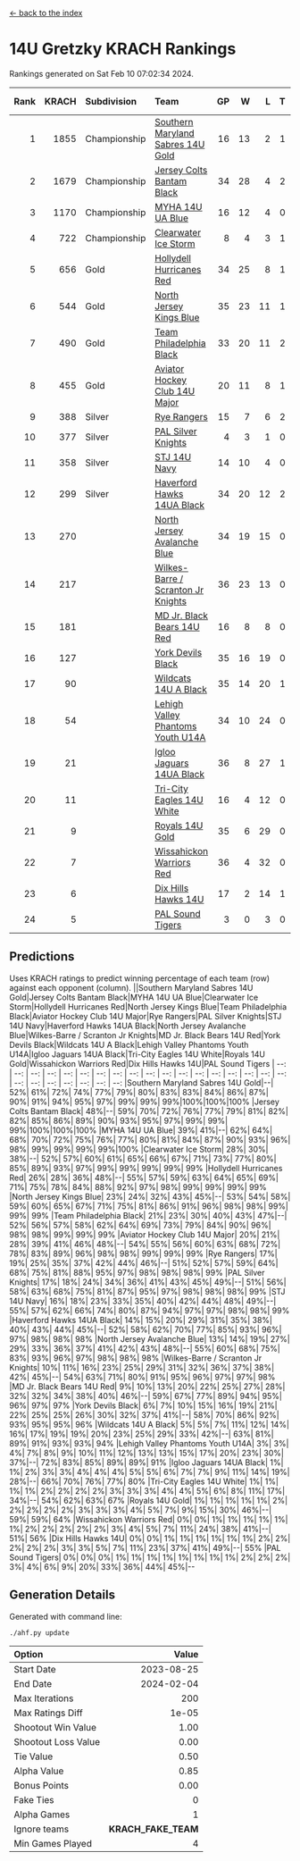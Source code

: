 [<- back to the index](readme.md)
# 14U Gretzky KRACH Rankings
Rankings generated on Sat Feb 10 07:02:34 2024.

Rank|KRACH|Subdivision|Team|GP|W|L|T|OTW|OTL|SoS|Exp Wins|Win Diff
---:|---:|:---|:---|---:|---:|---:|---:|---:|---:|---:|---:|---:
1|1855|Championship|[Southern Maryland Sabres 14U Gold](https://gamesheetstats.com/seasons/3659/teams/140588/schedule)|16|13|2|1|0|0|394|14.3|-0.0
2|1679|Championship|[Jersey Colts Bantam Black](https://gamesheetstats.com/seasons/3659/teams/140580/schedule)|34|28|4|2|2|0|341|29.8|-0.0
3|1170|Championship|[MYHA 14U UA Blue](https://gamesheetstats.com/seasons/3659/teams/140583/schedule)|16|12|4|0|2|2|450|12.8|-0.0
4|722|Championship|[Clearwater Ice Storm](https://gamesheetstats.com/seasons/3659/teams/142500/schedule)|8|4|3|1|0|0|736|5.3|-0.0
5|656|Gold|[Hollydell Hurricanes Red](https://gamesheetstats.com/seasons/3659/teams/140578/schedule)|34|25|8|1|1|1|341|26.3|-0.0
6|544|Gold|[North Jersey Kings Blue](https://gamesheetstats.com/seasons/3659/teams/140585/schedule)|35|23|11|1|3|2|431|24.3|-0.0
7|490|Gold|[Team Philadelphia Black](https://gamesheetstats.com/seasons/3659/teams/140590/schedule)|33|20|11|2|2|2|485|21.8|-0.0
8|455|Gold|[Aviator Hockey Club 14U Major](https://gamesheetstats.com/seasons/3659/teams/140575/schedule)|20|11|8|1|1|1|630|12.3|-0.0
9|388|Silver|[Rye Rangers](https://gamesheetstats.com/seasons/3659/teams/140587/schedule)|15|7|6|2|2|1|558|8.8|-0.0
10|377|Silver|[PAL Silver Knights](https://gamesheetstats.com/seasons/3659/teams/140614/schedule)|4|3|1|0|0|0|186|3.8|-0.0
11|358|Silver|[STJ 14U Navy](https://gamesheetstats.com/seasons/3659/teams/140589/schedule)|14|10|4|0|0|1|283|10.9|0.0
12|299|Silver|[Haverford Hawks 14UA Black](https://gamesheetstats.com/seasons/3659/teams/140577/schedule)|34|20|12|2|0|3|373|21.9|0.0
13|270||[North Jersey Avalanche Blue](https://gamesheetstats.com/seasons/3659/teams/140584/schedule)|34|19|15|0|0|1|442|19.9|0.0
14|217||[Wilkes-Barre / Scranton Jr Knights](https://gamesheetstats.com/seasons/3659/teams/140593/schedule)|36|23|13|0|2|0|230|23.9|0.0
15|181||[MD Jr. Black Bears 14U Red](https://gamesheetstats.com/seasons/3659/teams/140581/schedule)|16|8|8|0|0|1|283|8.9|0.0
16|127||[York Devils Black](https://gamesheetstats.com/seasons/3659/teams/140595/schedule)|35|16|19|0|2|0|387|16.9|0.0
17|90||[Wildcats 14U A Black](https://gamesheetstats.com/seasons/3659/teams/140592/schedule)|35|14|20|1|1|2|405|15.4|0.0
18|54||[Lehigh Valley Phantoms Youth U14A](https://gamesheetstats.com/seasons/3659/teams/140582/schedule)|34|10|24|0|0|0|429|10.9|0.0
19|21||[Igloo Jaguars 14UA Black](https://gamesheetstats.com/seasons/3659/teams/140579/schedule)|36|8|27|1|0|0|407|9.4|0.0
20|11||[Tri-City Eagles 14U White](https://gamesheetstats.com/seasons/3659/teams/140591/schedule)|16|4|12|0|0|0|170|4.9|0.0
21|9||[Royals 14U Gold](https://gamesheetstats.com/seasons/3659/teams/140586/schedule)|35|6|29|0|0|1|172|6.9|0.0
22|7||[Wissahickon Warriors Red](https://gamesheetstats.com/seasons/3659/teams/140594/schedule)|36|4|32|0|0|0|322|4.9|0.0
23|6||[Dix Hills Hawks 14U](https://gamesheetstats.com/seasons/3659/teams/140576/schedule)|17|2|14|1|0|0|279|3.4|0.0
24|5||[PAL Sound Tigers](https://gamesheetstats.com/seasons/3659/teams/140615/schedule)|3|0|3|0|0|0|231|0.9|0.0

## Predictions
Uses KRACH ratings to predict winning percentage of each team (row) against each opponent (column).
||Southern Maryland Sabres 14U Gold|Jersey Colts Bantam Black|MYHA 14U UA Blue|Clearwater Ice Storm|Hollydell Hurricanes Red|North Jersey Kings Blue|Team Philadelphia Black|Aviator Hockey Club 14U Major|Rye Rangers|PAL Silver Knights|STJ 14U Navy|Haverford Hawks 14UA Black|North Jersey Avalanche Blue|Wilkes-Barre / Scranton Jr Knights|MD Jr. Black Bears 14U Red|York Devils Black|Wildcats 14U A Black|Lehigh Valley Phantoms Youth U14A|Igloo Jaguars 14UA Black|Tri-City Eagles 14U White|Royals 14U Gold|Wissahickon Warriors Red|Dix Hills Hawks 14U|PAL Sound Tigers
| --: | --: | --: | --: | --: | --: | --: | --: | --: | --: | --: | --: | --: | --: | --: | --: | --: | --: | --: | --: | --: | --: | --: | --: | --: 
|Southern Maryland Sabres 14U Gold|--| 52%| 61%| 72%| 74%| 77%| 79%| 80%| 83%| 83%| 84%| 86%| 87%| 90%| 91%| 94%| 95%| 97%| 99%| 99%| 99%|100%|100%|100%
|Jersey Colts Bantam Black| 48%|--| 59%| 70%| 72%| 76%| 77%| 79%| 81%| 82%| 82%| 85%| 86%| 89%| 90%| 93%| 95%| 97%| 99%| 99%| 99%|100%|100%|100%
|MYHA 14U UA Blue| 39%| 41%|--| 62%| 64%| 68%| 70%| 72%| 75%| 76%| 77%| 80%| 81%| 84%| 87%| 90%| 93%| 96%| 98%| 99%| 99%| 99%| 99%|100%
|Clearwater Ice Storm| 28%| 30%| 38%|--| 52%| 57%| 60%| 61%| 65%| 66%| 67%| 71%| 73%| 77%| 80%| 85%| 89%| 93%| 97%| 99%| 99%| 99%| 99%| 99%
|Hollydell Hurricanes Red| 26%| 28%| 36%| 48%|--| 55%| 57%| 59%| 63%| 64%| 65%| 69%| 71%| 75%| 78%| 84%| 88%| 92%| 97%| 98%| 99%| 99%| 99%| 99%
|North Jersey Kings Blue| 23%| 24%| 32%| 43%| 45%|--| 53%| 54%| 58%| 59%| 60%| 65%| 67%| 71%| 75%| 81%| 86%| 91%| 96%| 98%| 98%| 99%| 99%| 99%
|Team Philadelphia Black| 21%| 23%| 30%| 40%| 43%| 47%|--| 52%| 56%| 57%| 58%| 62%| 64%| 69%| 73%| 79%| 84%| 90%| 96%| 98%| 98%| 99%| 99%| 99%
|Aviator Hockey Club 14U Major| 20%| 21%| 28%| 39%| 41%| 46%| 48%|--| 54%| 55%| 56%| 60%| 63%| 68%| 72%| 78%| 83%| 89%| 96%| 98%| 98%| 99%| 99%| 99%
|Rye Rangers| 17%| 19%| 25%| 35%| 37%| 42%| 44%| 46%|--| 51%| 52%| 57%| 59%| 64%| 68%| 75%| 81%| 88%| 95%| 97%| 98%| 98%| 98%| 99%
|PAL Silver Knights| 17%| 18%| 24%| 34%| 36%| 41%| 43%| 45%| 49%|--| 51%| 56%| 58%| 63%| 68%| 75%| 81%| 87%| 95%| 97%| 98%| 98%| 98%| 99%
|STJ 14U Navy| 16%| 18%| 23%| 33%| 35%| 40%| 42%| 44%| 48%| 49%|--| 55%| 57%| 62%| 66%| 74%| 80%| 87%| 94%| 97%| 97%| 98%| 98%| 99%
|Haverford Hawks 14UA Black| 14%| 15%| 20%| 29%| 31%| 35%| 38%| 40%| 43%| 44%| 45%|--| 52%| 58%| 62%| 70%| 77%| 85%| 93%| 96%| 97%| 98%| 98%| 98%
|North Jersey Avalanche Blue| 13%| 14%| 19%| 27%| 29%| 33%| 36%| 37%| 41%| 42%| 43%| 48%|--| 55%| 60%| 68%| 75%| 83%| 93%| 96%| 97%| 98%| 98%| 98%
|Wilkes-Barre / Scranton Jr Knights| 10%| 11%| 16%| 23%| 25%| 29%| 31%| 32%| 36%| 37%| 38%| 42%| 45%|--| 54%| 63%| 71%| 80%| 91%| 95%| 96%| 97%| 97%| 98%
|MD Jr. Black Bears 14U Red|  9%| 10%| 13%| 20%| 22%| 25%| 27%| 28%| 32%| 32%| 34%| 38%| 40%| 46%|--| 59%| 67%| 77%| 89%| 94%| 95%| 96%| 97%| 97%
|York Devils Black|  6%|  7%| 10%| 15%| 16%| 19%| 21%| 22%| 25%| 25%| 26%| 30%| 32%| 37%| 41%|--| 58%| 70%| 86%| 92%| 93%| 95%| 95%| 96%
|Wildcats 14U A Black|  5%|  5%|  7%| 11%| 12%| 14%| 16%| 17%| 19%| 19%| 20%| 23%| 25%| 29%| 33%| 42%|--| 63%| 81%| 89%| 91%| 93%| 93%| 94%
|Lehigh Valley Phantoms Youth U14A|  3%|  3%|  4%|  7%|  8%|  9%| 10%| 11%| 12%| 13%| 13%| 15%| 17%| 20%| 23%| 30%| 37%|--| 72%| 83%| 85%| 89%| 89%| 91%
|Igloo Jaguars 14UA Black|  1%|  1%|  2%|  3%|  3%|  4%|  4%|  4%|  5%|  5%|  6%|  7%|  7%|  9%| 11%| 14%| 19%| 28%|--| 66%| 70%| 76%| 77%| 80%
|Tri-City Eagles 14U White|  1%|  1%|  1%|  1%|  2%|  2%|  2%|  2%|  3%|  3%|  3%|  4%|  4%|  5%|  6%|  8%| 11%| 17%| 34%|--| 54%| 62%| 63%| 67%
|Royals 14U Gold|  1%|  1%|  1%|  1%|  1%|  2%|  2%|  2%|  2%|  2%|  3%|  3%|  3%|  4%|  5%|  7%|  9%| 15%| 30%| 46%|--| 59%| 59%| 64%
|Wissahickon Warriors Red|  0%|  0%|  1%|  1%|  1%|  1%|  1%|  1%|  2%|  2%|  2%|  2%|  2%|  3%|  4%|  5%|  7%| 11%| 24%| 38%| 41%|--| 51%| 56%
|Dix Hills Hawks 14U|  0%|  0%|  1%|  1%|  1%|  1%|  1%|  1%|  2%|  2%|  2%|  2%|  2%|  3%|  3%|  5%|  7%| 11%| 23%| 37%| 41%| 49%|--| 55%
|PAL Sound Tigers|  0%|  0%|  0%|  1%|  1%|  1%|  1%|  1%|  1%|  1%|  1%|  2%|  2%|  2%|  3%|  4%|  6%|  9%| 20%| 33%| 36%| 44%| 45%|--

## Generation Details

Generated with command line:
```
./ahf.py update
```

| Option | Value |
| :----- | ----: |
| Start Date | 2023-08-25 |
| End Date | 2024-02-04 |
| Max Iterations | 200 |
| Max Ratings Diff | 1e-05 |
| Shootout Win Value | 1.00 |
| Shootout Loss Value | 0.00 |
| Tie Value | 0.50 |
| Alpha Value | 0.85 |
| Bonus Points | 0.00 |
| Fake Ties | 0 |
| Alpha Games | 1 |
| Ignore teams | __KRACH_FAKE_TEAM__ |
| Min Games Played | 4 |

